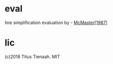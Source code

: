 # eval 

line simplification evaluation by - [McMaster[1987]](https://onlinelibrary.wiley.com/doi/abs/10.1111/j.1538-4632.1987.tb00134.x)

# lic 
(c)2018 Titus Tienaah. MIT